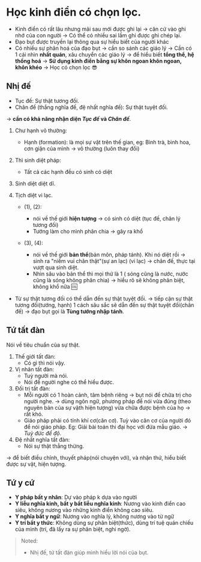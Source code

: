 # Học kinh điển có chọn lọc. 

+ Kinh điển có rất lâu nhưng mãi sau mới được ghi lại $\to$ căn cứ vào ghi nhớ của con người $\to$ Có thể có nhiều sai lầm ghi được ghi chép lại. 
+ Đạo bụt được truyền lại thông qua sự hiểu biết của người khác 
+ Có nhiều sự phân hoá của đạo bụt $\to$ cần so sánh các giáo lý
$\to$ Cần có 1 cái nhìn **nhất quán**, xâu chuyển các giáo lý $\to$ để hiểu biết **tổng thể, hệ thống hoá**
$\to$ **Sử dụng kinh điển bằng sự khôn ngoan khôn ngoan, khôn khéo** $\to$ Học có chọn lọc :sunglasses:

## Nhị đế
+ Tục đế: Sự thật tương đối. 
+ Chân đế (thắng nghĩa đế, đệ nhất nghĩa đế): Sự thật tuyệt đối. 

$\to$ **cần có khả năng nhận diện *Tục đế* và *Chân đế***.


1. Chư hạnh vô thường: 
    + Hạnh (formation): là mọi sự vật trên thế gian, eg: Bình trà, bình hoa, cơn giận của mình $\to$ vô thường (luôn thay đổi)
2. Thì sinh diệt pháp:
    + Tất cả các hạnh đều có sinh có diệt
3. Sinh diệt diệt dĩ.
4. Tịch diệt vi lạc. 

   + (1), (2): 
     + nói về thế giới **hiện tượng** -> có sinh có diệt (tục đế, chân lý tương đối) 
     + Tướng làm cho mình phân chia $\to$ gây ra khổ

   + (3), (4):
     + nói về thế giới **bản thể**(bản môn, pháp tánh). Khi nó diệt rồi $\to$ sinh ra "niềm vui chân thật"(sự an lạc) (vi lạc) $\to$ chân đế, thực tại vượt qua sinh diệt.
     + Nhìn sâu vào bản thể thì mọi thứ là 1 ( sóng cũng là nước, nước cũng là sóng không phân chia) $\to$ hiểu rõ sẽ không phân biệt, không khổ nữa :cool:


+ Từ sự thật tương đối có thể dẫn đến sự thật tuyệt đối. $\to$ tiếp cận sự thật tương đối(tướng, hạnh) 1 cách sâu sắc sẽ dẫn đến sự thật tuyệt đối(chân đế) $\to$ đạo bụt gọi là **Tùng tướng nhập tánh**. 

## Tứ tất đàn 
Nói về tiêu chuẩn của sự thật.
1. Thế giới tất đàn: 
   + Có gì thì nói vậy.
2. Vị nhân tất đàn:
   + Tuỳ người mà nói. 
   + Nói để người nghe có thể hiểu được. 
3. Đối trị tất đàn:
   + Mỗi người có 1 hoàn cảnh, tâm bệnh riêng $\to$ bụt nói để chữa trị cho người nghe. $\to$ dùng ngôn ngữ, phương pháp để nói vừa đúng (theo nguyên bản của sự vậth hiện tượng) vừa chữa được bệnh của họ $\to$ rất khó. 
   + Giáo pháp phải có tính khí cơ(căn cơ). Tuỳ vào căn cơ của người đó để nói giáo pháp. Eg: Giải bài toán thi đại học với đứa mẫu giáo. $\to$ *Tuỳ đức để độ*. 
4. Đệ nhất nghĩa tất đàn:
    + Nói sự thật thẳng thừng.

$\to$ để biết điều chỉnh, thuyết pháp(nói chuyện với), và nhận thứ, hiểu biết được sự vật, hiện tượng. 

## Tứ y cứ
+ **Y pháp bất y nhân**: Dự vào pháp k dựa vào người
+ **Y liễu nghĩa kinh, bất y bất liễu nghĩa kinh**: Nương vào kinh điển cao siêu, không nương vào những kinh điển không cao siêu. 
+ **Y nghĩa bất y ngữ**: Nương vào nghĩa lý, không nương vào từ ngữ
+ **Y trí bất y thức**: Không dùng sự phân biệt(thức), dùng trí tuệ quán chiếu của mình (trí, đã lấy ra sự phân biệt, nghi ngờ).

> Noted:  
> + Nhị đế, tứ tất đàn giúp mình hiểu lời nói của bụt.